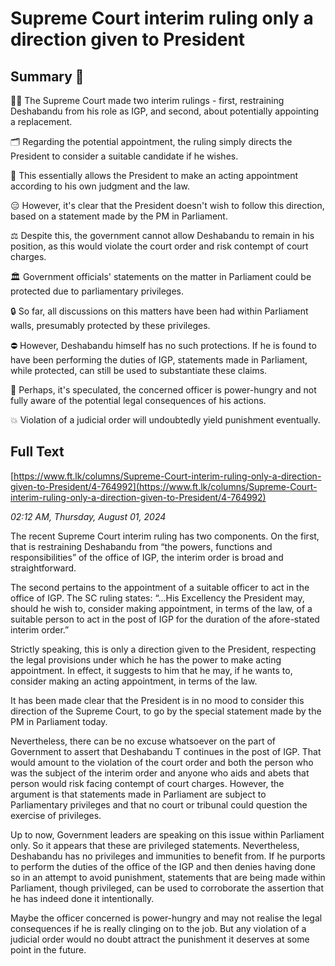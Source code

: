 # Supreme Court interim ruling only a direction given to President

## Summary 🤖

👩‍⚖️ The Supreme Court made two interim rulings - first, restraining Deshabandu from his role as IGP, and second, about potentially appointing a replacement.
  
🗂️ Regarding the potential appointment, the ruling simply directs the President to consider a suitable candidate if he wishes.

💼 This essentially allows the President to make an acting appointment according to his own judgment and the law.

😑 However, it's clear that the President doesn't wish to follow this direction, based on a statement made by the PM in Parliament.

⚖️ Despite this, the government cannot allow Deshabandu to remain in his position, as this would violate the court order and risk contempt of court charges.

🏛️ Government officials' statements on the matter in Parliament could be protected due to parliamentary privileges.

🔒 So far, all discussions on this matters have been had within Parliament walls, presumably protected by these privileges.

⛔ However, Deshabandu himself has no such protections. If he is found to have been performing the duties of IGP, statements made in Parliament, while protected, can still be used to substantiate these claims.

🤔 Perhaps, it's speculated, the concerned officer is power-hungry and not fully aware of the potential legal consequences of his actions.

💥 Violation of a judicial order will undoubtedly yield punishment eventually.

## Full Text

[https://www.ft.lk/columns/Supreme-Court-interim-ruling-only-a-direction-given-to-President/4-764992](https://www.ft.lk/columns/Supreme-Court-interim-ruling-only-a-direction-given-to-President/4-764992)

*02:12 AM, Thursday, August 01, 2024*

The recent Supreme Court interim ruling has two components. On the first, that is restraining Deshabandu from “the powers, functions and responsibilities” of the office of IGP, the interim order is broad and straightforward.

The second pertains to the appointment of a suitable officer to act in the office of IGP. The SC ruling states: “...His Excellency the President may, should he wish to, consider making appointment, in terms of the law, of a suitable person to act in the post of IGP for the duration of the afore-stated interim order.”

Strictly speaking, this is only a direction given to the President, respecting the legal provisions under which he has the power to make acting appointment. In effect, it suggests to him that he may, if he wants to, consider making an acting appointment, in terms of the law.

It has been made clear that the President is in no mood to consider this direction of the Supreme Court, to go by the special statement made by the PM in Parliament today.

Nevertheless, there can be no excuse whatsoever on the part of Government to assert that Deshabandu T continues in the post of IGP. That would amount to the violation of the court order and both the person who was the subject of the interim order and anyone who aids and abets that person would risk facing contempt of court charges. However, the argument is that statements made in Parliament are subject to Parliamentary privileges and that no court or tribunal could question the exercise of privileges.

Up to now, Government leaders are speaking on this issue within Parliament only. So it appears that these are privileged statements. Nevertheless, Deshabandu has no privileges and immunities to benefit from. If he purports to perform the duties of the office of the IGP and then denies having done so in an attempt to avoid punishment, statements that are being made within Parliament, though privileged, can be used to corroborate the assertion that he has indeed done it intentionally.

Maybe the officer concerned is power-hungry and may not realise the legal consequences if he is really clinging on to the job. But any violation of a judicial order would no doubt attract the punishment it deserves at some point in the future.

